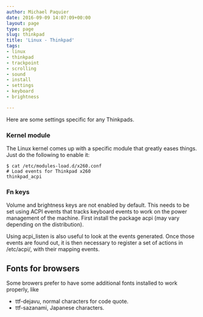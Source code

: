 ```yaml
---
author: Michael Paquier
date: 2016-09-09 14:07:09+00:00
layout: page
type: page
slug: thinkpad
title: 'Linux - Thinkpad'
tags:
- linux
- thinkpad
- trackpoint
- scrolling
- sound
- install
- settings
- keyboard
- brightness

---
```


Here are some settings specific for any Thinkpads.

### Kernel module

The Linux kernel comes up with a specific module that greatly eases things.
Just do the following to enable it:

    $ cat /etc/modules-load.d/x260.conf
    # Load events for Thinkpad x260
    thinkpad_acpi

### Fn keys

Volume and brightness keys are not enabled by default. This needs to be
set using ACPI events that tracks keyboard events to work on the power
management of the machine. First install the package acpi (may vary
depending on the distribution).

Using acpi_listen is also useful to look at the events generated. Once
those events are found out, it is then necessary to register a set of
actions in /etc/acpi/, with their mapping events.

## Fonts for browsers

Some browers prefer to have some additional fonts installed to work
properly, like

  * ttf-dejavu, normal characters for code quote.
  * ttf-sazanami, Japanese characters.
